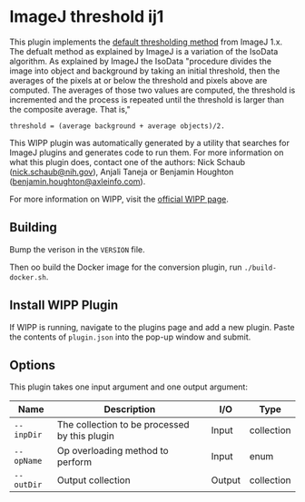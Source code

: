 # ImageJ threshold ij1

This plugin implements the [default thresholding method](https://imagej.net/plugins/auto-threshold#default) from ImageJ 1.x. The
defualt method as explained by ImageJ is a variation of the IsoData algorithm.
As explained by ImageJ the IsoData "procedure divides the image into object and 
background by taking an initial threshold, then the averages of the pixels at or 
below the threshold and pixels above are computed. The averages of those two 
values are computed, the threshold is incremented and the process is repeated 
until the threshold is larger than the composite average. That is,"

`threshold = (average background + average objects)/2.`

This WIPP plugin was automatically generated by a utility that searches for
ImageJ plugins and generates code to run them. For more information on what this
plugin does, contact one of the authors: Nick Schaub (nick.schaub@nih.gov), 
Anjali Taneja or Benjamin Houghton (benjamin.houghton@axleinfo.com).

For more information on WIPP, visit the [official WIPP page](https://isg.nist.gov/deepzoomweb/software/wipp).

## Building

Bump the verison in the `VERSION` file.

Then oo build the Docker image for the conversion plugin, run
`./build-docker.sh`.

## Install WIPP Plugin

If WIPP is running, navigate to the plugins page and add a new plugin.
Paste the contents of `plugin.json` into the pop-up window and submit.

## Options

This plugin takes one input argument and one output argument:

| Name          | Description             | I/O    | Type   |
|---------------|-------------------------|--------|--------|
| `--inpDir` | The collection to be processed by this plugin | Input | collection |
| `--opName` | Op overloading method to perform | Input | enum |
| `--outDir` | Output collection | Output | collection |

